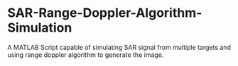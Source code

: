 # SAR-Range-Doppler-Algorithm-Simulation
A MATLAB Script capable of simulating SAR signal from multiple targets and using range doppler algorithm to generate the image.

